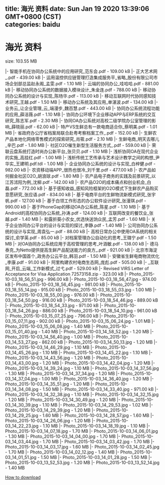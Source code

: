 
title: 海光 资料
date: Sun Jan 19 2020 13:39:06 GMT+0800 (CST)    
categories: baidu
---

# 海光 资料
size: 103.55 MB
 
 
|- 智能手机在协同办公系统中的应用研究_范东会.pdf - 109.00 kB
|- 正大艺术网_.pdf - 439.00 kB
|- 运用温控供应链管理打造集成服务平_省略_股份有限公司市场企划部总监赵永阁_孟雯.pdf - 1.10 MB
|- 云端的协同办公_哇哈哈.pdf - 881.00 kB
|- 移动协同办公系统的数据接入模块设计_朱金连.pdf - 788.00 kB
|- 移动协同办公系统的设计与实现_陈旸华.pdf - 113.00 kB
|- 移动互联网时代协同感知技术研究_王越.pdf - 1.50 MB
|- 移动办公系统及其应用_单湛波.pdf - 134.00 kB
|- 业务云_让企业管理_云_端漫步_魏百慧.pdf - 443.00 kB
|- 协同办公系统流程功能的应用_薛洁薇.pdf - 1.10 MB
|- 协同办公环境下企业移动APP与ERP系统的交互研究_陈志军.pdf - 2.30 MB
|- 协同OA办公系统对高校二级学院办公室管理的影响_薛晓丽.pdf - 62.00 kB
|- 特产VS生鲜总有一款电商适合你_蔡明美.pdf - 1.01 MB
|- 省政府办公厅省档案局联合赴粤考察档案工作_.pdf - 152.00 kB
|- 生鲜农产品本地化网络零售模式的探索研究_肖筱.pdf - 2.10 MB
|- 生鲜电商_明天去哪儿_辛巴.pdf - 1.80 MB
|- 社区O2O催生新型生活服务方式_.pdf - 559.00 kB
|- 荣联云盘系统打造时尚办公新平台_张贝贝.pdf - 1.10 MB
|- 浅析协同OA在现代企业的实施_高挂红.pdf - 1.00 MB
|- 浅析传统工艺传承与艺术设计教学之间的构想_尹华实_王建明.pdf.tdl - 1.00 MB
|- 企业协同办公系统的设计与实现_白梓健.pdf - 982.00 kB
|- 农资移动端APP_很热也很冷_刘千里.pdf - 477.00 kB
|- 农产品如何掘金社区O2O_胡浪球.pdf - 1.80 MB
|- 农产品电子商务的实践及前景研究_以江苏沭阳为例_沈柳.pdf - 142.00 kB
|- 农产品O2O的成本痛点和创业机会_白磊.pdf - 772.00 kB
|- 基于感知收益_感知风险框架的O2O模式下生鲜农产品购买意愿研究_张应语.pdf - 834.00 kB
|- 基于电商平台的生鲜物流新模式研究_张宇帆.pdf - 127.00 kB
|- 基于白领工作形态的办公软件设计研究_张漫琪.pdf - 990.00 kB
|- 基于PhoneGap的移动OA办公系统_陈星.pdf - 1.10 MB
|- 基于Android的高校协同办公系统_孙涛.pdf - 124.00 kB
|- 互联网改变的餐饮业_张越.pdf - 1.40 MB
|- 和露折葵小农女_优选快送饷众民_孟芳.pdf - 1.60 MB
|- 关于企业协同办公平台的设计与实现的探讨_李静.pdf - 1.40 MB
|- 公司协同办公系统的设计与实现_周袁弘一.pdf - 88.00 kB
|- 高校日常办公中使用OA系统的相关探讨_俞学英.pdf - 85.00 kB
|- 对档案管理办公自动化的思考_王璐宁.pdf - 1.50 MB
|- 对OA协同办公系统应用于高校管理的思考_叶涵敏.pdf - 138.00 kB
|- 德马泰克_为Netto提供提高生鲜产品配送能力的良方_.pdf - 921.00 kB
|- 北京市海淀区发布中国首个_政务办公云平台_韩羽.pdf - 1.50 MB
|- 安徽省生鲜电商物流优化_李康.pdf - 91.00 kB
|- 阿里构建农村电商生态网_庞彪.pdf - 505.00 kB
|- _互联网_开启_云端_工作新模式_过弋.pdf - 529.00 kB
|- Revised VIRS Letter of Acceptance for Visa Application 72573158.zip - 323.00 kB
|- Photo_2015-10-03_18_56_51.jpg - 996.00 kB
|- Photo_2015-10-03_18_56_47.jpg - 974.00 kB
|- Photo_2015-10-03_18_56_45.jpg - 981.00 kB
|- Photo_2015-10-03_18_55_14.jpg - 915.00 kB
|- Photo_2015-10-03_18_55_03.jpg - 1.00 MB
|- Photo_2015-10-03_18_55_00.jpg - 976.00 kB
|- Photo_2015-10-03_18_54_50.jpg - 916.00 kB
|- Photo_2015-10-03_18_54_46.jpg - 889.00 kB
|- Photo_2015-10-03_18_54_33.jpg - 971.00 kB
|- Photo_2015-10-03_18_54_26.jpg - 886.00 kB
|- Photo_2015-10-03_18_54_10.jpg - 961.00 kB
|- Photo_2015-10-03_15_07_25.jpg - 796.00 kB
|- Photo_2015-10-03_15_07_11.jpg - 902.00 kB
|- Photo_2015-10-03_15_06_24.jpg - 1.01 MB
|- Photo_2015-10-03_15_06_08.jpg - 1.40 MB
|- Photo_2015-10-03_15_01_40.jpg - 1.40 MB
|- Photo_2015-10-03_14_58_52.jpg - 1.20 MB
|- Photo_2015-10-03_14_56_40.jpg - 1.00 MB
|- Photo_2015-10-03_14_53_27.jpg - 862.00 kB
|- Photo_2015-10-03_14_50_13.jpg - 1.20 MB
|- Photo_2015-10-03_14_46_29.jpg - 1.10 MB
|- Photo_2015-10-03_14_45_26.jpg - 1.10 MB
|- Photo_2015-10-03_14_45_22.jpg - 1.10 MB
|- Photo_2015-10-03_14_43_56.jpg - 1.20 MB
|- Photo_2015-10-03_14_43_00.jpg - 1.20 MB
|- Photo_2015-10-03_14_42_04.jpg - 1.20 MB
|- Photo_2015-10-03_14_39_24.jpg - 1.10 MB
|- Photo_2015-10-03_14_37_56.jpg - 1.30 MB
|- Photo_2015-10-03_14_37_34.jpg - 1.20 MB
|- Photo_2015-10-03_14_37_04.jpg - 1.00 MB
|- Photo_2015-10-03_14_36_40.jpg - 1.20 MB
|- Photo_2015-10-03_14_35_51.jpg - 1.20 MB
|- Photo_2015-10-03_14_34_08.jpg - 1.50 MB
|- Photo_2015-10-03_14_33_40.jpg - 971.00 kB
|- Photo_2015-10-03_14_32_38.jpg - 1.10 MB
|- Photo_2015-10-03_14_32_15.jpg - 1.20 MB
|- Photo_2015-10-03_14_30_49.jpg - 1.20 MB
|- Photo_2015-10-03_14_30_39.jpg - 1.10 MB
|- Photo_2015-10-03_14_29_53.jpg - 1.02 MB
|- Photo_2015-10-03_14_29_39.jpg - 1.20 MB
|- Photo_2015-10-03_14_29_25.jpg - 1.60 MB
|- Photo_2015-10-03_14_28_57.jpg - 1.60 MB
|- Photo_2015-10-03_14_26_06.jpg - 1.20 MB
|- Photo_2015-10-03_14_22_23.jpg - 1.10 MB
|- Photo_2015-10-03_14_18_19.jpg - 1.10 MB
|- Photo_2015-10-03_14_07_18.jpg - 1.70 MB
|- Photo_2015-10-03_14_06_01.jpg - 1.30 MB
|- Photo_2015-10-03_14_04_00.jpg - 1.70 MB
|- Photo_2015-10-03_14_03_44.jpg - 1.70 MB
|- Photo_2015-10-03_14_03_42.jpg - 1.70 MB
|- Photo_2015-10-03_14_03_17.jpg - 1.60 MB
|- Photo_2015-10-03_14_02_45.jpg - 1.70 MB
|- Photo_2015-10-03_14_02_12.jpg - 1.40 MB
|- Photo_2015-10-03_14_01_51.jpg - 1.50 MB
|- Photo_2015-10-03_14_01_28.jpg - 1.50 MB
|- Photo_2015-10-03_13_52_53.jpg - 1.20 MB
|- Photo_2015-10-03_13_52_14.jpg - 1.40 MB

[How to download](https://bpcam.bemobtrk.com/go/2ceec3aa-1ca2-46d6-b9ff-aaa5c184517c?jno=472)